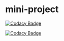 # mini-project




[![Codacy Badge](
https://frontend.code-inspector.com/public/project/25289/mini-project/dashboard)](https://www.code-inspector.com/project/25289/score/svg)

[![Codacy Badge](https://www.code-inspector.com/project/25289/status/svg
)](https://www.code-inspector.com/project/25289/score/svg)
